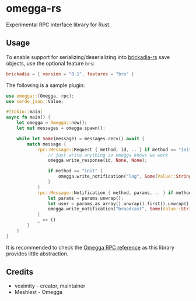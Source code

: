 # omegga-rs

Experimental RPC interface library for Rust.

## Usage

To enable support for serializing/deserializing into [brickadia-rs](https://github.com/brickadia-community/brickadia-rs)
save objects, use the optional feature `brs`:

```toml
brickadia = { version = "0.1", features = "brs" }
```

The following is a sample plugin:

```rs
use omegga::{Omegga, rpc};
use serde_json::Value;

#[tokio::main]
async fn main() {
    let omegga = Omegga::new();
    let mut messages = omegga.spawn();

    while let Some(message) = messages.recv().await {
        match message {
            rpc::Message::Request { method, id, .. } if method == "init" || method == "stop" => {
                // just write anything so omegga knows we work
                omegga.write_response(id, None, None);

                if method == "init" {
                    omegga.write_notification("log", Some(Value::String("Hello from omegga-rs!".into())));
                }
            }
            rpc::Message::Notification { method, params, .. } if method == "chatcmd:test" => {
                let params = params.unwrap();
                let user = params.as_array().unwrap().first().unwrap().as_str().unwrap();
                omegga.write_notification("broadcast", Some(Value::String(format!("You ran the test command, {}", user))));
            }
            _ => ()
        }
    }
}
```

It is recommended to check the [Omegga RPC reference](https://github.com/brickadia-community/omegga#json-rpc-plugins) as this library provides little abstraction.

## Credits

* voximity - creator, maintainer
* Meshiest - Omegga

